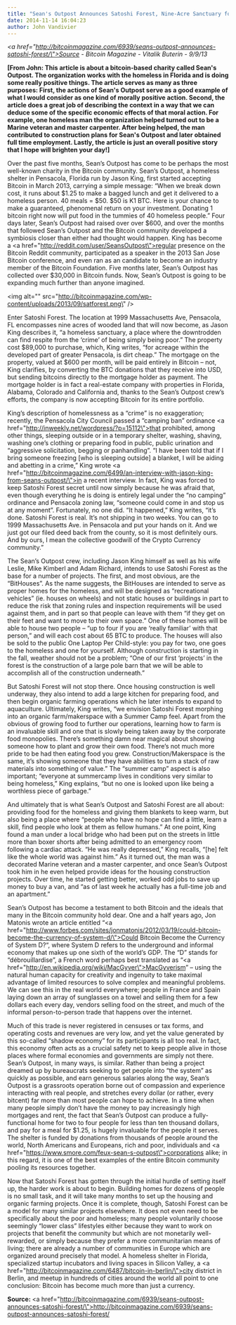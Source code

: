 ```yaml
---
title: "Sean's Outpost Announces Satoshi Forest, Nine-Acre Sanctuary for the Homeless"
date: 2014-11-14 16:04:23
author: John Vandivier
---
```




<em><a href=\"http://bitcoinmagazine.com/6939/seans-outpost-announces-satoshi-forest/\">Source</a> - Bitcoin Magazine - Vitalik Buterin - 9/9/13</em>

<strong>[From John: This article is about a bitcoin-based charity called Sean's Outpost. The organization works with the homeless in Florida and is doing some really positive things. The article serves as many as three purposes: First, the actions of Sean's Outpost serve as a good example of what I would consider as one kind of morally positive action. Second, the article does a great job of describing the context in a way that we can deduce some of the specific economic effects of that moral action. For example, one homeless man the organization helped turned out to be a Marine veteran and master carpenter. After being helped, the man contributed to construction plans for Sean's Outpost and later obtained full time employment. Lastly, the article is just an overall positive story that I hope will brighten your day!]</strong>

Over the past five months, Sean’s Outpost has come to be perhaps the most well-known charity in the Bitcoin community. Sean’s Outpost, a homeless shelter in Pensacola, Florida run by Jason King, first started accepting Bitcoin in March 2013, carrying a simple message: “When we break down cost, it runs about $1.25 to make a bagged lunch and get it delivered to a homeless person. 40 meals = $50. $50 is K1 BTC. Here is your chance to make a guaranteed, phenomenal return on your investment. Donating 1 bitcoin right now will put food in the tummies of 40 homeless people.” Four days later, Sean’s Outpost had raised over over $600, and over the months that followed Sean’s Outpost and the Bitcoin community developed a symbiosis closer than either had thought would happen. King has become a <a href=\"http://reddit.com/user/SeansOutpost\">regular presence</a> on the Bitcoin Reddit community, participated as a speaker in the 2013 San Jose Bitcoin conference, and even ran as an candidate to become an industry member of the Bitcoin Foundation. Five months later, Sean’s Outpost has collected over $30,000 in Bitcoin funds. Now, Sean’s Outpost is going to be expanding much further than anyone imagined.

<img alt=\"\" src=\"http://bitcoinmagazine.com/wp-content/uploads/2013/09/satforest.png\" />

Enter Satoshi Forest. The location at 1999 Massachusetts Ave, Pensacola, FL encompasses nine acres of wooded land that will now become, as Jason King describes it, “a homeless sanctuary, a place where the downtrodden can find respite from the ‘crime’ of being simply being poor.” The property cost $89,000 to purchase, which, King writes, “for acreage within the developed part of greater Pensacola, is dirt cheap.” The mortgage on the property, valued at $600 per month, will be paid entirely in Bitcoin – not, King clarifies, by converting the BTC donations that they receive into USD, but sending bitcoins directly to the mortgage holder as payment. The mortgage holder is in fact a real-estate company with properties in Florida, Alabama, Colorado and California and, thanks to the Sean’s Outpost crew’s efforts, the company is now accepting Bitcoin for its entire portfolio.

King’s description of homelessness as a “crime” is no exaggeration; recently, the Pensacola City Council passed a “camping ban” ordinance <a href=\"http://inweekly.net/wordpress/?p=15112\">that prohibited</a>, among other things, sleeping outside or in a temporary shelter, washing, shaving, washing one’s clothing or preparing food in public, public urination and “aggressive solicitation, begging or panhandling”. “I have been told that if I bring someone freezing [who is sleeping outside] a blanket, I will be aiding and abetting in a crime,” King wrote <a href=\"http://bitcoinmagazine.com/6499/an-interview-with-jason-king-from-seans-outpost/\">in a recent interview</a>. In fact, King was forced to keep Satoshi Forest secret until now simply because he was afraid that, even though everything he is doing is entirely legal under the “no camping” ordinance and Pensacola zoning law, “someone could come in and stop us at any moment”. Fortunately, no one did. “It happened,” King writes, “it’s done. Satoshi Forest is real. It’s not shipping in two weeks. You can go to 1999 Massachusetts Ave. in Pensacola and put your hands on it. And we just got our filed deed back from the county, so it is most definitely ours. And by ours, I mean the collective goodwill of the Crypto Currency community.”

The Sean’s Outpost crew, including Jason King himself as well as his wife Leslie, Mike Kimberl and Adam Richard, intends to use Satoshi Forest as the base for a number of projects. The first, and most obvious, are the “BitHouses”. As the name suggests, the BitHouses are intended to serve as proper homes for the homeless, and will be designed as “recreational vehicles” (ie. houses on wheels) and not static houses or buildings in part to reduce the risk that zoning rules and inspection requirements will be used against them, and in part so that people can leave with them “if they get on their feet and want to move to their own space.” One of these homes will be able to house two people – “up to four if you are ‘really familiar’ with that person,” and will each cost about 65 BTC to produce. The houses will also be sold to the public One Laptop Per Child-style: you pay for two, one goes to the homeless and one for yourself. Although construction is starting in the fall, weather should not be a problem; “One of our first ‘projects’ in the forest is the construction of a large pole barn that we will be able to accomplish all of the construction underneath.”

But Satoshi Forest will not stop there. Once housing construction is well underway, they also intend to add a large kitchen for preparing food, and then begin organic farming operations which he later intends to expand to aquaculture. Ultimately, King writes, “we envision Satoshi Forest morphing into an organic farm/makerspace with a Summer Camp feel. Apart from the obvious of growing food to further our operations, learning how to farm is an invaluable skill and one that is slowly being taken away by the corporate food monopolies. There’s something damn near magical about showing someone how to plant and grow their own food. There’s not much more pride to be had then eating food you grew. Construction/Makerspace is the same, it’s showing someone that they have abilities to turn a stack of raw materials into something of value.” The “summer camp” aspect is also important; “everyone at summercamp lives in conditions very similar to being homeless,” King explains, “but no one is looked upon like being a worthless piece of garbage.”

And ultimately that is what Sean’s Outpost and Satoshi Forest are all about: providing food for the homeless and giving them blankets to keep warm, but also being a place where “people who have no hope can find a little, learn a skill, find people who look at them as fellow humans.” At one point, King found a man under a local bridge who had been put on the streets in little more than boxer shorts after being admitted to an emergency room following a cardiac attack. “He was really depressed,” King recalls, “[he] felt like the whole world was against him.” As it turned out, the man was a decorated Marine veteran and a master carpenter, and once Sean’s Outpost took him in he even helped provide ideas for the housing construction projects. Over time, he started getting better, worked odd jobs to save up money to buy a van, and “as of last week he actually has a full-time job and an apartment.”

Sean’s Outpost has become a testament to both Bitcoin and the ideals that many in the Bitcoin community hold dear. One and a half years ago, Jon Matonis wrote an article entitled “<a href=\"http://www.forbes.com/sites/jonmatonis/2012/03/19/could-bitcoin-become-the-currency-of-system-d/\">Could Bitcoin Become the Currency of System D?</a>“, where System D refers to the underground and informal economy that makes up one sixth of the world’s GDP. The “D” stands for “débrouillardise”, a French word perhaps best translated as “<a href=\"http://en.wikipedia.org/wiki/MacGyver\">MacGyverism</a>” – using the natural human capacity for creativity and ingenuity to take maximal advantage of limited resources to solve complex and meaningful problems. We can see this in the real world everywhere; people in France and Spain laying down an array of sunglasses on a towel and selling them for a few dollars each every day, vendors selling food on the street, and much of the informal person-to-person trade that happens over the internet.

Much of this trade is never registered in censuses or tax forms, and operating costs and revenues are very low, and yet the value generated by this so-called “shadow economy” for its participants is all too real. In fact, this economy often acts as a crucial safety net to keep people alive in those places where formal economies and governments are simply not there. Sean’s Outpost, in many ways, is similar. Rather than being a project dreamed up by bureaucrats seeking to get people into “the system” as quickly as possible, and earn generous salaries along the way, Sean’s Outpost is a grassroots operation borne out of compassion and experience interacting with real people, and stretches every dollar (or rather, every bitcent) far more than most people can hope to achieve. In a time when many people simply don’t have the money to pay increasingly high mortgages and rent, the fact that Sean’s Outpost can produce a fully-functional home for two to four people for less than ten thousand dollars, and pay for a meal for $1.25, is hugely invaluable for the people it serves. The shelter is funded by donations from thousands of people around the world, North Americans and Europeans, rich and poor, individuals and <a href=\"https://www.smore.com/feux-sean-s-outpost\">corporations</a> alike; in this regard, it is one of the best examples of the entire Bitcoin community pooling its resources together.

Now that Satoshi Forest has gotten through the initial hurdle of setting itself up, the harder work is about to begin. Building homes for dozens of people is no small task, and it will take many months to set up the housing and organic farming projects. Once it is complete, though, Satoshi Forest can be a model for many similar projects elsewhere. It does not even need to be specifically about the poor and homeless; many people voluntarily choose seemingly “lower class” lifestyles either because they want to work on projects that benefit the community but which are not monetarily well-rewarded, or simply because they prefer a more communitarian means of living; there are already a number of communities in Europe which are organized around precisely that model. A homeless shelter in Florida, specialized startup incubators and living spaces in Silicon Valley, a <a href=\"http://bitcoinmagazine.com/6487/bitcoin-in-berlin/\">city district in Berlin</a>, and meetup in hundreds of cities around the world all point to one conclusion: Bitcoin has become much more than just a currency.

<strong>Source: </strong><a href=\"http://bitcoinmagazine.com/6939/seans-outpost-announces-satoshi-forest/\">http://bitcoinmagazine.com/6939/seans-outpost-announces-satoshi-forest/</a>